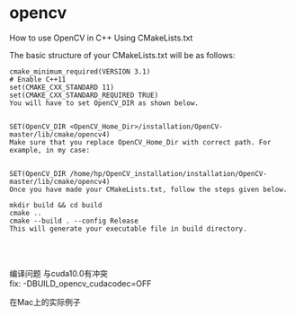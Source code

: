 # opencv 



How to use OpenCV in C++
Using CMakeLists.txt

The basic structure of your CMakeLists.txt will be as follows:

```
cmake_minimum_required(VERSION 3.1)
# Enable C++11
set(CMAKE_CXX_STANDARD 11)
set(CMAKE_CXX_STANDARD_REQUIRED TRUE)
You will have to set OpenCV_DIR as shown below.


SET(OpenCV_DIR <OpenCV_Home_Dir>/installation/OpenCV-master/lib/cmake/opencv4)
Make sure that you replace OpenCV_Home_Dir with correct path. For example, in my case:


SET(OpenCV_DIR /home/hp/OpenCV_installation/installation/OpenCV-master/lib/cmake/opencv4)
Once you have made your CMakeLists.txt, follow the steps given below.
``` 




```
mkdir build && cd build
cmake ..
cmake --build . --config Release
This will generate your executable file in build directory.

```

<br><br>

编译问题 与cuda10.0有冲突  
fix:  -DBUILD_opencv_cudacodec=OFF


在Mac上的实际例子
```

```